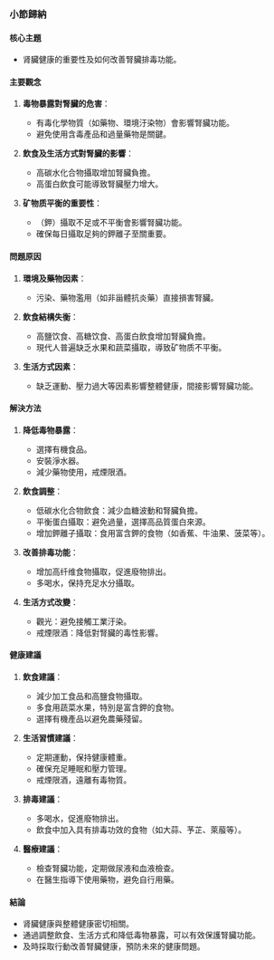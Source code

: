 ### 小節歸納

#### 核心主題
- 肾臟健康的重要性及如何改善腎臟排毒功能。

#### 主要觀念
1. **毒物暴露對腎臟的危害**：
   - 有毒化學物質（如藥物、環境汙染物）會影響腎臟功能。
   - 避免使用含毒產品和過量藥物是關鍵。

2. **飲食及生活方式對腎臟的影響**：
   - 高碳水化合物攝取增加腎臟負擔。
   - 高蛋白飲食可能導致腎臟壓力增大。

3. **矿物质平衡的重要性**：
   - （鉀）攝取不足或不平衡會影響腎臟功能。
   - 確保每日攝取足夠的鉀離子至關重要。

#### 問題原因
1. **環境及藥物因素**：
   - 污染、藥物濫用（如非甾體抗炎藥）直接損害腎臟。

2. **飲食結構失衡**：
   - 高鹽饮食、高糖饮食、高蛋白飲食增加腎臟負擔。
   - 現代人普遍缺乏水果和蔬菜攝取，導致矿物质不平衡。

3. **生活方式因素**：
   - 缺乏運動、壓力過大等因素影響整體健康，間接影響腎臟功能。

#### 解決方法
1. **降低毒物暴露**：
   - 選擇有機食品。
   - 安裝淨水器。
   - 減少藥物使用，戒煙限酒。

2. **飲食調整**：
   - 低碳水化合物飲食：減少血糖波動和腎臟負擔。
   - 平衡蛋白攝取：避免過量，選擇高品質蛋白來源。
   - 增加鉀離子攝取：食用富含鉀的食物（如香蕉、牛油果、菠菜等）。

3. **改善排毒功能**：
   - 增加高纤维食物攝取，促進廢物排出。
   - 多喝水，保持充足水分攝取。

4. **生活方式改變**：
   - 觀光：避免接觸工業汙染。
   - 戒煙限酒：降低對腎臟的毒性影響。

#### 健康建議
1. **飲食建議**：
   - 減少加工食品和高鹽食物攝取。
   - 多食用蔬菜水果，特別是富含鉀的食物。
   - 選擇有機產品以避免農藥殘留。

2. **生活習慣建議**：
   - 定期運動，保持健康體重。
   - 確保充足睡眠和壓力管理。
   - 戒煙限酒，遠離有毒物質。

3. **排毒建議**：
   - 多喝水，促進廢物排出。
   - 飲食中加入具有排毒功效的食物（如大蒜、芧芷、萊菔等）。

4. **醫療建議**：
   - 檢查腎臟功能，定期做尿液和血液檢查。
   - 在醫生指導下使用藥物，避免自行用藥。

#### 結論
- 肾臟健康與整體健康密切相關。
- 通過調整飲食、生活方式和降低毒物暴露，可以有效保護腎臟功能。
- 及時採取行動改善腎臟健康，預防未來的健康問題。